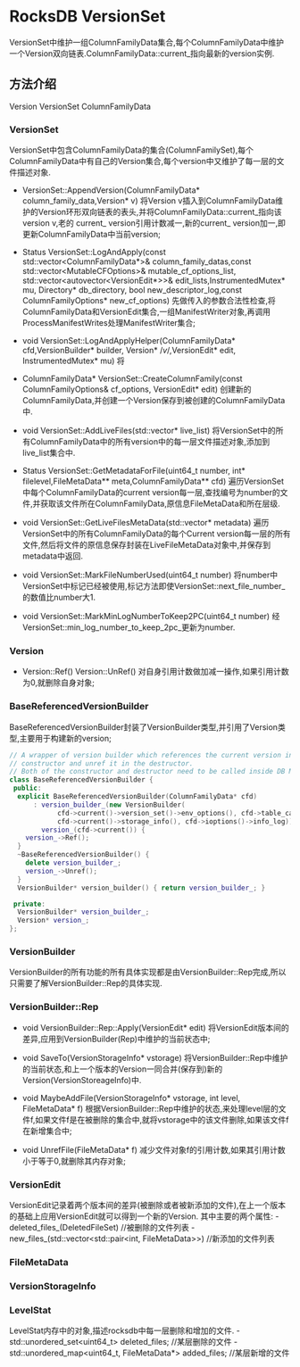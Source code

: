 # RocksDB VersionSet

VersionSet中维护一组ColumnFamilyData集合,每个ColumnFamilyData中维护一个Version双向链表.ColumnFamilyData::current_指向最新的version实例.

## 方法介绍

Version VersionSet ColumnFamilyData

### VersionSet

VersionSet中包含ColumnFamilyData的集合(ColumnFamilySet),每个ColumnFamilyData中有自己的Version集合,每个version中又维护了每一层的文件描述对象.

* VersionSet::AppendVersion(ColumnFamilyData* column_family_data,Version* v)
将Version v插入到ColumnFamilyData维护的Version环形双向链表的表头,并将ColumnFamilyData::current_指向该version v,老的 current_ version引用计数减一,新的current_ version加一,即更新ColumnFamilyData中当前version;

* Status VersionSet::LogAndApply(const std::vector<ColumnFamilyData*>& column_family_datas,const std::vector\<MutableCFOptions\>& mutable_cf_options_list, std::vector<autovector<VersionEdit*>>& edit_lists,InstrumentedMutex* mu, Directory* db_directory, bool new_descriptor_log,const ColumnFamilyOptions* new_cf_options)
先做传入的参数合法性检查,将ColumnFamilyData和VersionEdit集合,一组ManifestWriter对象,再调用ProcessManifestWrites处理ManifestWriter集合;

* void VersionSet::LogAndApplyHelper(ColumnFamilyData* cfd,VersionBuilder* builder, Version* /*v*/,VersionEdit* edit, InstrumentedMutex* mu)
将

* ColumnFamilyData* VersionSet::CreateColumnFamily(const ColumnFamilyOptions& cf_options, VersionEdit* edit)
创建新的ColumnFamilyData,并创建一个Version保存到被创建的ColumnFamilyData中.

* void VersionSet::AddLiveFiles(std::vector<FileDescriptor>* live_list)
将VersionSet中的所有ColumnFamilyData中的所有version中的每一层文件描述对象,添加到live_list集合中.

* Status VersionSet::GetMetadataForFile(uint64_t number, int* filelevel,FileMetaData** meta,ColumnFamilyData** cfd)
遍历VersionSet中每个ColumnFamilyData的current version每一层,查找编号为number的文件,并获取该文件所在ColumnFamilyData,原信息FileMetaData和所在层级.

* void VersionSet::GetLiveFilesMetaData(std::vector<LiveFileMetaData>* metadata)
遍历VersionSet中的所有ColumnFamilyData的每个Current version每一层的所有文件,然后将文件的原信息保存封装在LiveFileMetaData对象中,并保存到metadata中返回.

* void VersionSet::MarkFileNumberUsed(uint64_t number)
将number中VersionSet中标记已经被使用,标记方法即使VersionSet::next_file_number_的数值比number大1.

* void VersionSet::MarkMinLogNumberToKeep2PC(uint64_t number)
经VersionSet::min_log_number_to_keep_2pc_更新为number.



### Version

* Version::Ref()
Version::UnRef()
对自身引用计数做加减一操作,如果引用计数为0,就删除自身对象;

### BaseReferencedVersionBuilder

BaseReferencedVersionBuilder封装了VersionBuilder类型,并引用了Version类型,主要用于构建新的version;

```c++
// A wrapper of version builder which references the current version in
// constructor and unref it in the destructor.
// Both of the constructor and destructor need to be called inside DB Mutex.
class BaseReferencedVersionBuilder {
 public:
  explicit BaseReferencedVersionBuilder(ColumnFamilyData* cfd)
      : version_builder_(new VersionBuilder(
            cfd->current()->version_set()->env_options(), cfd->table_cache(),
            cfd->current()->storage_info(), cfd->ioptions()->info_log)),
        version_(cfd->current()) {
    version_->Ref();
  }
  ~BaseReferencedVersionBuilder() {
    delete version_builder_;
    version_->Unref();
  }
  VersionBuilder* version_builder() { return version_builder_; }

 private:
  VersionBuilder* version_builder_;
  Version* version_;
};
```

### VersionBuilder

VersionBuilder的所有功能的所有具体实现都是由VersionBuilder::Rep完成,所以只需要了解VersionBuilder::Rep的具体实现.

### VersionBuilder::Rep

* void VersionBuilder::Rep::Apply(VersionEdit* edit)
将VersionEdit版本间的差异,应用到VersionBuilder(Rep)中维护的当前状态中;

* void SaveTo(VersionStorageInfo* vstorage)
将VersionBuilder::Rep中维护的当前状态,和上一个版本的Version一同合并(保存到)新的Version(VersionStoreageInfo)中.

* void MaybeAddFile(VersionStorageInfo* vstorage, int level, FileMetaData* f)
根据VersionBuilder::Rep中维护的状态,来处理level层的文件f,如果文件f是在被删除的集合中,就将vstorage中的该文件删除,如果该文件f在新增集合中;

* void UnrefFile(FileMetaData* f)
减少文件对象f的引用计数,如果其引用计数小于等于0,就删除其内存对象;

### VersionEdit

VersionEdit记录着两个版本间的差异(被删除或者被新添加的文件),在上一个版本的基础上应用VersionEdit就可以得到一个新的Version.
其中主要的两个属性:
    - deleted_files_(DeletedFileSet)                           //被删除的文件列表
    - new_files_(std::vector<std::pair<int, FileMetaData>>)    //新添加的文件列表

### FileMetaData

### VersionStorageInfo

### LevelStat

LevelStat内存中的对象,描述rocksdb中每一层删除和增加的文件.
    - std::unordered_set<uint64_t> deleted_files; //某层删除的文件
    - std::unordered_map<uint64_t, FileMetaData*> added_files; //某层新增的文件
